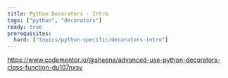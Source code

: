 ```yaml
---
title: Python Decorators - Intro
tags: ["python", "decorators"]
ready: true
prerequisites:
  hard: ["topics/python-specific/decorators-intro"]
---
```


https://www.codementor.io/@sheena/advanced-use-python-decorators-class-function-du107nxsv
